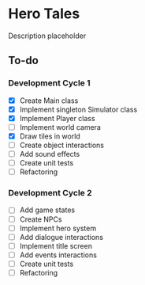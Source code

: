 # Hero Tales
Description placeholder

## To-do
### Development Cycle 1
- [X] Create Main class
- [X] Implement singleton Simulator class
- [X] Implement Player class
- [ ] Implement world camera
- [X] Draw tiles in world
- [ ] Create object interactions
- [ ] Add sound effects
- [ ] Create unit tests
- [ ] Refactoring

### Development Cycle 2
- [ ] Add game states
- [ ] Create NPCs
- [ ] Implement hero system
- [ ] Add dialogue interactions
- [ ] Implement title screen
- [ ] Add events interactions
- [ ] Create unit tests
- [ ] Refactoring